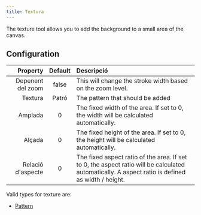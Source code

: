 ```yaml
---
title: Textura
---
```


The texture tool allows you to add the background to a small area of the canvas.

## Configuration

|          Property | Default | Descripció                                                                                                                                                                                       |
| ----------------: | :-----: | :----------------------------------------------------------------------------------------------------------------------------------------------------------------------------------------------- |
| Depenent del zoom |  false  | This will change the stroke width based on the zoom level.                                                                                                                       |
|           Textura |  Patró  | The pattern that should be added                                                                                                                                                                 |
|           Amplada |    0    | The fixed width of the area. If set to 0, the width will be calculated automatically.                                                                            |
|            Alçada |    0    | The fixed height of the area. If set to 0, the height will be calculated automatically.                                                                          |
| Relació d'aspecte |    0    | The fixed aspect ratio of the area. If set to 0, the aspect ratio will be calculated automatically. A aspect ratio is defined as width / height. |

Valid types for texture are:

- [Pattern](../../background#pattern)
